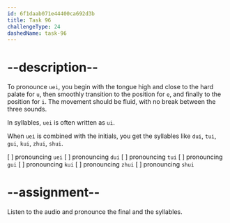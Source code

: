```yaml
---
id: 6f1daab071e44400ca692d3b
title: Task 96
challengeType: 24
dashedName: task-96
---
```


<!--SPEAKING-->

<!-- (Audio) A: uei, dui, tui, gui, kui, zhui, shui -->

# --description--

To pronounce `uei`, you begin with the tongue high and close to the hard palate for `u`, then smoothly transition to the position for `e`, and finally to the position for `i`. The movement should be fluid, with no break between the three sounds.

In syllables, `uei` is often written as `ui`.

When `uei` is combined with the initials, you get the syllables like `dui`, `tui`, `gui`, `kui`, `zhui`, `shui`.

[ ] pronouncing `uei`
[ ] pronouncing `dui`
[ ] pronouncing `tui`
[ ] pronouncing `gui`
[ ] pronouncing `kui`
[ ] pronouncing `zhui`
[ ] pronouncing `shui`

# --assignment--

Listen to the audio and pronounce the final and the syllables.
